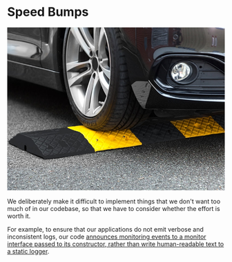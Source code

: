 # Speed Bumps

![UK road sign for speed bumps](speed-bump.jpg)

We deliberately make it difficult to implement things that we don't want too much of in our codebase, so that we have to consider whether the effort is worth it.

For example, to ensure that our applications do not emit verbose and inconsistent logs, our code [announces monitoring events to a monitor interface passed to its constructor, rather than write human-readable text to a static logger](../monitoring-events/README.md).
